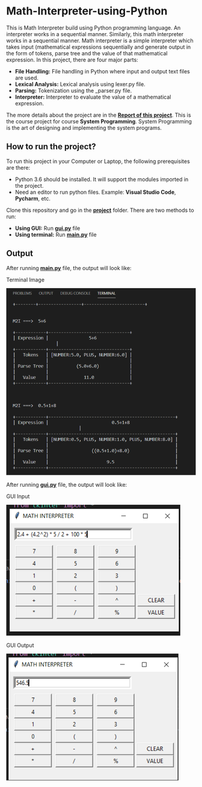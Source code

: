 # Math-Interpreter-using-Python
This is Math Interpreter build using Python programming language. An interpreter works in a sequential manner. Similarly, this math interpreter works in a sequential manner. Math interpreter is a simple interpreter which takes input (mathematical expressions sequentially and generate output in the form of tokens, parse tree and the value of that mathematical expression. In this project, there are four major parts:

- **File Handling:** File handling in Python where input and output text files are used.
- **Lexical Analysis:** Lexical analysis using lexer.py file.
- **Parsing:** Tokenization using the \_parser.py file.
- **Interpreter:** Interpreter to evaluate the value of a mathematical expression.

The more details about the project are in the [**Report of this project**](https://github.com/SagarSikchi/Math-Interpreter-using-Python/blob/main/MATH%20INTERPRETER_REPORT.pdf). This is the course project for course **System Programming**. System Programming is the art of designing and implementing the system programs.

## How to run the project?

To run this project in your Computer or Laptop, the following prerequisites are there:

- Python 3.6 should be installed. It will support the modules imported in the project.
- Need an editor to run python files. Example: **Visual Studio Code**, **Pycharm**, etc.

Clone this repository and go in the [**project**](https://github.com/SagarSikchi/Math-Interpreter-using-Python/tree/main/project) folder. There are two methods to run: 
    
   - **Using GUI:** Run [**gui.py**](https://github.com/SagarSikchi/Math-Interpreter-using-Python/blob/main/project/gui.py) file
   - **Using terminal:** Run [**main.py**](https://github.com/SagarSikchi/Math-Interpreter-using-Python/blob/main/project/main.py) file
   

## Output

After running [**main.py**](https://github.com/SagarSikchi/Math-Interpreter-using-Python/blob/main/project/main.py) file, the output will look like:

Terminal Image

![Terminal Image](/images/Screenshot%20(345).png)



After running [**gui.py**](https://github.com/SagarSikchi/Math-Interpreter-using-Python/blob/main/project/gui.py) file, the output will look like:

GUI Input

![GUI Input](/images/Screenshot%20(348).png)

GUI Output

![GUI Output](/images/Screenshot%20(349).png)
